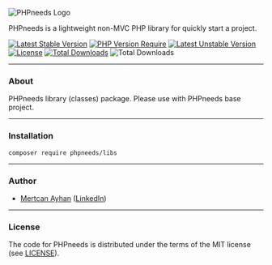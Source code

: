 ![PHPneeds Logo](https://raw.githubusercontent.com/PHPneeds/PHPneeds/main/public/assets/images/logo_256x50.png)

PHPneeds is a lightweight non-MVC PHP library for quickly start a project.

[![Latest Stable Version](https://poser.pugx.org/phpneeds/libs/v)](https://packagist.org/packages/libs/phpneeds)
[![PHP Version Require](https://poser.pugx.org/phpneeds/libs/require/php)](https://packagist.org/packages/phpneeds/libs)
[![Latest Unstable Version](https://poser.pugx.org/phpneeds/libs/v/unstable)](https://packagist.org/packages/phpneeds/libs)
[![License](https://poser.pugx.org/phpneeds/libs/license)](https://packagist.org/packages/phpneeds/libs)
[![Total Downloads](https://poser.pugx.org/phpneeds/libs/downloads)](https://packagist.org/packages/phpneeds/libs)
![Total Downloads](https://img.shields.io/badge/developer-Friendly-brightgreen)

----

### About
PHPneeds library (classes) package. Please use with PHPneeds base project.

----

### Installation
```
composer require phpneeds/libs
```

----

### Author
- [Mertcan Ayhan](mailto:mertowitch@gmail.com) ([LinkedIn](https://www.linkedin.com/in/mertcan-ayhan/))

----

### License
The code for PHPneeds is distributed under the terms of the MIT license (see [LICENSE](LICENSE)).
